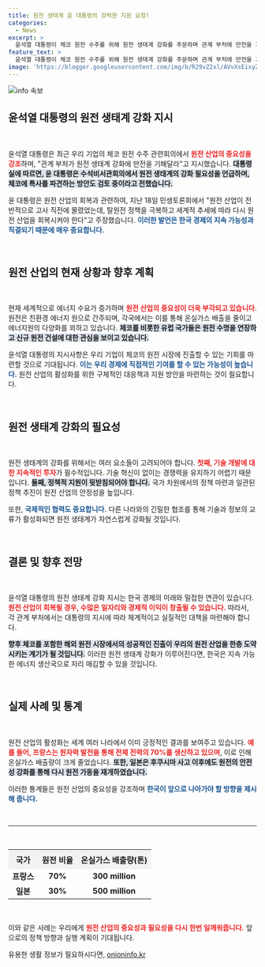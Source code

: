 ```yaml
---
title: 원전 생태계 윤 대통령의 강력한 지원 요청!
categories:
  - News
excerpt: >
  윤석열 대통령이 체코 원전 수주를 위해 원전 생태계 강화를 주문하며 관계 부처에 만전을 기할 것을 지시했습니다. 이는 한국 원전 산업 부흥의 신호탄으로, 체코 특사 파견도 검토 중입니다.
feature_text: >
  윤석열 대통령이 체코 원전 수주를 위해 원전 생태계 강화를 주문하며 관계 부처에 만전을 기할 것을 지시했습니다. 이는 한국 원전 산업 부흥의 신호탄으로, 체코 특사 파견도 검토 중입니다.
image: 'https://blogger.googleusercontent.com/img/b/R29vZ2xl/AVvXsEixyZcFfHzMRdzZMjFBmAUKJYCLCGyLL1o632UiGVXcaFdKo_bkvkuCioo0uUKlGfBVcT3P84aROyZIXSBEx3Aw5nCQ3pTgDom1WDC4m8eifvWiAmWEEVb4x6G_l8C0QH225ldMjyaFvpxGEBGNO37VmDTDMHGhJPq73UglMfDca1-0aw/s1600/blogspot.png'
---
```


<p><img src="https://blogger.googleusercontent.com/img/b/R29vZ2xl/AVvXsEixyZcFfHzMRdzZMjFBmAUKJYCLCGyLL1o632UiGVXcaFdKo_bkvkuCioo0uUKlGfBVcT3P84aROyZIXSBEx3Aw5nCQ3pTgDom1WDC4m8eifvWiAmWEEVb4x6G_l8C0QH225ldMjyaFvpxGEBGNO37VmDTDMHGhJPq73UglMfDca1-0aw/s1600/blogspot.png" alt="info 속보" /></p>

<h2 data-ke-size="size26">윤석열 대통령의 원전 생태계 강화 지시</h2>

<p data-ke-size="size16">&nbsp;</p>

<p>윤석열 대통령은 최근 우리 기업의 체코 원전 수주 관련회의에서 <b><span style="color: #ee2323;">원전 산업의 중요성을 강조</span></b>하며, "관계 부처가 원전 생태계 강화에 만전을 기해달라"고 지시했습니다. <b><span style="background-color: #21538527;">대통령실에 따르면, 윤 대통령은 수석비서관회의에서 원전 생태계의 강화 필요성을 언급하며, 체코에 특사를 파견하는 방안도 검토 중이라고 전했습니다.</span></b> </p>

<p>윤 대통령은 원전 산업의 회복과 관련하여, 지난 18일 민생토론회에서 "원전 산업이 전반적으로 고사 직전에 몰렸었는데, 탈원전 정책을 극복하고 세계적 추세에 따라 다시 원전 산업을 회복시켜야 한다"고 주장했습니다. <b><span style="color: #1a5490;">이러한 발언은 한국 경제의 지속 가능성과 직결되기 때문에 매우 중요합니다.</span></b> </p>

<p data-ke-size="size16">&nbsp;</p>

<h2 data-ke-size="size26">원전 산업의 현재 상황과 향후 계획</h2>

<p data-ke-size="size16">&nbsp;</p>

<p>현재 세계적으로 에너지 수요가 증가하며 <b><span style="color: #ee2323;">원전 산업의 중요성이 더욱 부각되고 있습니다</span></b>. 원전은 친환경 에너지 원으로 간주되며, 각국에서는 이를 통해 온실가스 배출을 줄이고 에너지원의 다양화를 꾀하고 있습니다. <b><span style="background-color: #21538527;">체코를 비롯한 유럽 국가들은 원전 수명을 연장하고 신규 원전 건설에 대한 관심을 보이고 있습니다.</span></b></p>

<p>윤석열 대통령의 지시사항은 우리 기업이 체코의 원전 시장에 진출할 수 있는 기회를 마련할 것으로 기대됩니다. <b><span style="color: #1a5490;">이는 우리 경제에 직접적인 기여를 할 수 있는 가능성이 높습니다.</span></b> 원전 산업의 활성화를 위한 구체적인 대응책과 지원 방안을 마련하는 것이 필요합니다.</p>

<p data-ke-size="size16">&nbsp;</p>

<h2 data-ke-size="size26">원전 생태계 강화의 필요성</h2>

<p data-ke-size="size16">&nbsp;</p>

<p>원전 생태계의 강화를 위해서는 여러 요소들이 고려되어야 합니다. <b><span style="color: #ee2323;">첫째, 기술 개발에 대한 지속적인 투자</span></b>가 필수적입니다. 기술 혁신이 없이는 경쟁력을 유지하기 어렵기 때문입니다. <b><span style="background-color: #21538527;">둘째, 정책적 지원이 뒷받침되어야 합니다.</span></b> 국가 차원에서의 정책 마련과 일관된 정책 추진이 원전 산업의 안정성을 높입니다.</p>

<p>또한, <b><span style="color: #1a5490;">국제적인 협력도 중요합니다.</span></b> 다른 나라와의 긴밀한 협조를 통해 기술과 정보의 교류가 활성화되면 원전 생태계가 자연스럽게 강화될 것입니다.</p>

<p data-ke-size="size16">&nbsp;</p>

<h2 data-ke-size="size26">결론 및 향후 전망</h2>

<p data-ke-size="size16">&nbsp;</p>

<p>윤석열 대통령의 원전 생태계 강화 지시는 한국 경제의 미래와 밀접한 연관이 있습니다. <b><span style="color: #ee2323;">원전 산업이 회복될 경우, 수많은 일자리와 경제적 이익이 창출될 수 있습니다.</span></b> 따라서, 각 관계 부처에서는 대통령의 지시에 따라 체계적이고 실질적인 대책을 마련해야 합니다.</p>

<p><b><span style="background-color: #21538527;">향후 체코를 포함한 해외 원전 시장에서의 성공적인 진출이 우리의 원전 산업을 한층 도약시키는 계기가 될 것입니다.</span></b> 이러한 원전 생태계 강화가 이루어진다면, 한국은 지속 가능한 에너지 생산국으로 자리 매김할 수 있을 것입니다. </p>

<p data-ke-size="size16">&nbsp;</p>

<h2 data-ke-size="size26">실제 사례 및 통계</h2>

<p data-ke-size="size16">&nbsp;</p>

<p>원전 산업의 활성화는 세계 여러 나라에서 이미 긍정적인 결과를 보여주고 있습니다. <b><span style="color: #ee2323;">예를 들어, 프랑스는 원자력 발전을 통해 전체 전력의 70%를 생산하고 있으며</span></b>, 이로 인해 온실가스 배출량이 크게 줄었습니다. <b><span style="background-color: #21538527;">또한, 일본은 후쿠시마 사고 이후에도 원전의 안전성 강화를 통해 다시 원전 가동을 재개하였습니다.</span></b></p>

<p>이러한 통계들은 원전 산업의 중요성을 강조하며 <b><span style="color: #1a5490;">한국이 앞으로 나아가야 할 방향을 제시해 줍니다.</span></b> </p>

<p data-ke-size="size16">&nbsp;</p>

<hr/>

<p data-ke-size="size16">&nbsp;</p>

<table style="width: 100%; border-collapse: collapse;">
    <tr>
        <th style="text-align: center; height: 40px; background-color: #f2f2f2;"><b>국가</b></th>
        <th style="text-align: center; height: 40px; background-color: #f2f2f2;"><b>원전 비율</b></th>
        <th style="text-align: center; height: 40px; background-color: #f2f2f2;"><b>온실가스 배출량(톤)</b></th>
    </tr>
    <tr>
        <td style="text-align: center; height: 17px;"><b>프랑스</b></td>
        <td style="text-align: center; height: 17px;"><b>70%</b></td>
        <td style="text-align: center; height: 17px;"><b>300 million</b></td>
    </tr>
    <tr>
        <td style="text-align: center; height: 17px;"><b>일본</b></td>
        <td style="text-align: center; height: 17px;"><b>30%</b></td>
        <td style="text-align: center; height: 17px;"><b>500 million</b></td>
    </tr>
</table>

<p data-ke-size="size16">&nbsp;</p> 

<p>이와 같은 사례는 우리에게 <b><span style="color: #ee2323;">원전 산업의 중요성과 필요성을 다시 한번 일깨워줍니다.</span></b> 앞으로의 정책 방향과 실행 계획이 기대됩니다. </p>
유용한 생활 정보가 필요하시다면, <a href="https://onioninfo.kr" rel="dofollow">onioninfo.kr</a>


